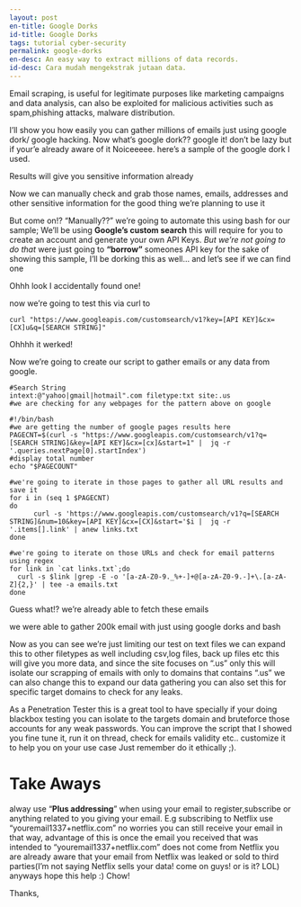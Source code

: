 ```yaml
---
layout: post
en-title: Google Dorks
id-title: Google Dorks
tags: tutorial cyber-security
permalink: google-dorks
en-desc: An easy way to extract millions of data records.
id-desc: Cara mudah mengekstrak jutaan data.
---
```



Email scraping, is useful for legitimate purposes like marketing campaigns and data analysis, can also be exploited for malicious activities such as spam,phishing attacks, malware distribution.

I’ll show you how easily you can gather millions of emails just using google dork/ google hacking. Now what’s google dork?? google it! don’t be lazy but if your’e already aware of it Noiceeeee. here’s a sample of the google dork I used.

Results will give you sensitive information already

Now we can manually check and grab those names, emails, addresses and other sensitive information for the good thing we’re planning to use it

But come on!? “Manually??” we’re going to automate this using bash for our sample; We’ll be using **Google’s custom search** this will require for you to create an account and generate your own API Keys. *But we’re not going to do that* were just going to **“borrow”** someones API key for the sake of showing this sample, I’ll be dorking this as well… and let’s see if we can find one

Ohhh look I accidentally found one!

now we’re going to test this via curl to

```shell
curl "https://www.googleapis.com/customsearch/v1?key=[API KEY]&cx=[CX]u&q=[SEARCH STRING]"
```

Ohhhh it werked!

Now we’re going to create our script to gather emails or any data from google.
```shell
#Search String  
intext:@"yahoo|gmail|hotmail".com filetype:txt site:.us  
#we are checking for any webpages for the pattern above on google

#!/bin/bash   
#we are getting the number of google pages results here  
PAGECNT=$(curl -s "https://www.googleapis.com/customsearch/v1?q=[SEARCH STRING]&key=[API KEY]&cx=[cx]&start=1" |  jq -r '.queries.nextPage[0].startIndex')  
#display total number  
echo "$PAGECOUNT"   
  
#we're going to iterate in those pages to gather all URL results and save it  
for i in (seq 1 $PAGECNT)  
do  
      curl -s 'https://www.googleapis.com/customsearch/v1?q=[SEARCH STRING]&num=10&key=[API KEY]&cx=[CX]&start='$i |  jq -r '.items[].link' | anew links.txt  
done  
  
#we're going to iterate on those URLs and check for email patterns using regex  
for link in `cat links.txt`;do  
  curl -s $link |grep -E -o '[a-zA-Z0-9._%+-]+@[a-zA-Z0-9.-]+\.[a-zA-Z]{2,}' | tee -a emails.txt  
done
```

Guess what!? we’re already able to fetch these emails

we were able to gather 200k email with just using google dorks and bash

Now as you can see we’re just limiting our test on text files we can expand this to other filetypes as well including csv,log files, back up files etc this will give you more data, and since the site focuses on “.us” only this will isolate our scrapping of emails with only to domains that contains “.us” we can also change this to expand our data gathering you can also set this for specific target domains to check for any leaks.

As a Penetration Tester this is a great tool to have specially if your doing blackbox testing you can isolate to the targets domain and bruteforce those accounts for any weak passwords. You can improve the script that I showed you fine tune it, run it on thread, check for emails validity etc.. customize it to help you on your use case Just remember do it ethically ;).

# **Take Aways**

alway use “**Plus addressing**” when using your email to register,subscribe or anything related to you giving your email. E.g subscribing to Netflix use “youremail1337+netflix.com” no worries you can still receive your email in that way, advantage of this is once the email you received that was intended to “youremail1337+netflix.com” does not come from Netflix you are already aware that your email from Netflix was leaked or sold to third parties(I’m not saying Netflix sells your data! come on guys! or is it? LOL) anyways hope this help :) Chow!

Thanks,
